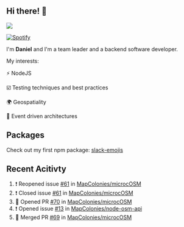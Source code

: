 ## Hi there! 👋

<p>
  <img src="https://github-readme-stats.vercel.app/api?username=syncush&theme=tokyonight">
</p>

[![Spotify](https://novatorem-rust.vercel.app/api/spotify)](https://open.spotify.com/user/syncush)

I'm **Daniel** and I'm a team leader and a backend software developer.

My interests:

⚡ NodeJS

☑️ Testing techniques and best practices

🌍 Geospatiality

🧠 Event driven architectures

## Packages
Check out my first npm package: [slack-emojis](https://www.npmjs.com/package/slack-emojis)

## Recent Acitivty
<!--START_SECTION:activity-->
1. ❗️ Reopened issue [#61](https://github.com/MapColonies/microcOSM/issues/61) in [MapColonies/microcOSM](https://github.com/MapColonies/microcOSM)
2. ❗️ Closed issue [#61](https://github.com/MapColonies/microcOSM/issues/61) in [MapColonies/microcOSM](https://github.com/MapColonies/microcOSM)
3. 💪 Opened PR [#70](https://github.com/MapColonies/microcOSM/pull/70) in [MapColonies/microcOSM](https://github.com/MapColonies/microcOSM)
4. ❗️ Opened issue [#13](https://github.com/MapColonies/node-osm-api/issues/13) in [MapColonies/node-osm-api](https://github.com/MapColonies/node-osm-api)
5. 🎉 Merged PR [#69](https://github.com/MapColonies/microcOSM/pull/69) in [MapColonies/microcOSM](https://github.com/MapColonies/microcOSM)
<!--END_SECTION:activity-->
